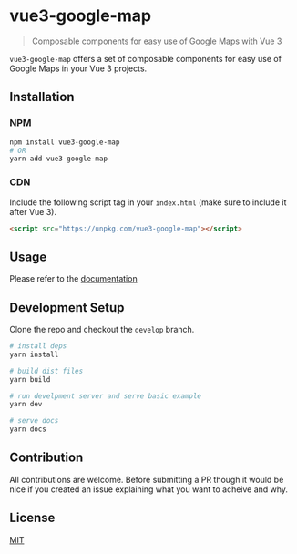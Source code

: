 # vue3-google-map
> Composable components for easy use of Google Maps with Vue 3

`vue3-google-map` offers a set of composable components for easy use of Google Maps in your Vue 3 projects.

## Installation

### NPM

```bash
npm install vue3-google-map
# OR
yarn add vue3-google-map
```

### CDN

Include the following script tag in your `index.html` (make sure to include it after Vue 3).

```html
<script src="https://unpkg.com/vue3-google-map"></script>
```

## Usage
Please refer to the [documentation](https://focused-nobel-8968c7.netlify.app)

## Development Setup

Clone the repo and checkout the `develop` branch.

```sh
# install deps
yarn install

# build dist files
yarn build

# run develpment server and serve basic example
yarn dev

# serve docs
yarn docs
```

## Contribution
All contributions are welcome. Before submitting a PR though it would be nice if you created an issue explaining what you want to acheive and why.

## License
[MIT](http://opensource.org/licenses/MIT)
